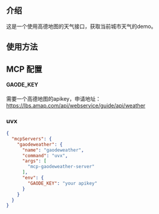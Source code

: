 ## 介绍

这是一个使用高德地图的天气接口，获取当前城市天气的demo。

## 使用方法


## MCP 配置

#### GAODE_KEY

需要一个高德地图的apikey，申请地址：https://lbs.amap.com/api/webservice/guide/api/weather


### uvx

```json
{
  "mcpServers": {
    "gaodeweather": {
      "name": "gaodeweather",
      "command": "uvx",
      "args": [
        "mcp-gaodeweather-server"
      ],
      "env": {
        "GAODE_KEY": "your apikey"
      }
    }
  }
}
```


